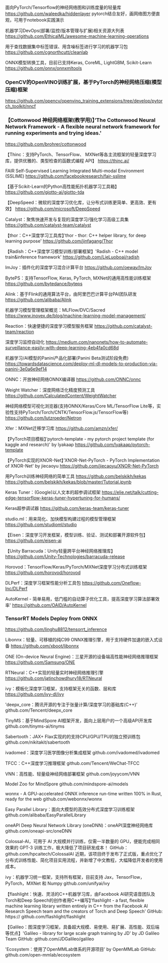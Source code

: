 面向PyTorch/Tensorflow的神经网络图和训练度量的轻量库
https://github.com/waleedka/hiddenlayer
pytorch结合友好，画网络图方便直观，可用于notebook实践演示

机器学习DevOps(部署/监控/版本管理与扩展)相关资源大列表
https://github.com/EthicalML/awesome-machine-learning-operations

用于查找数据集中标签错误、用含噪标签进行学习的机器学习包
https://github.com/cgnorthcutt/cleanlab

ONNX模型转换工具，目前已支持Keras, CoreML, LightGBM, Scikit-Learn
https://github.com/onnx/onnxmltools

### OpenCV的OpenVINO训练扩展，基于PyTorch的神经网络压缩(模型压缩)框架
https://github.com/opencv/openvino_training_extensions/tree/develop/pytorch_toolkit/nncf

### 【Cottonwood 神经网络框架(教学用)】’The Cottonwood Neural Network Framework - A flexible neural network framework for running experiments and trying ideas.' 
https://github.com/brohrer/cottonwood

【Thinc：支持PyTorch、TensorFlow、 MXNet等各主流框架的轻量深度学习库，提供优雅的、类型检查的函数式编程 API】
https://thinc.ai/

FAIR Self-Supervised Learning Integrated Multi-modal Environment (SSLIME)
https://github.com/facebookresearch/fair-sslime

【基于Scikit-Learn的Python高性能拓扑机器学习工具箱】
https://github.com/giotto-ai/giotto-tda

【DeepSpeed：微软的深度学习优化库，让分布式训练更简单、更高效、更有效】
https://github.com/microsoft/DeepSpeed

Catalyst：聚焦快速开发与复现的深度学习/强化学习高级工具集
https://github.com/catalyst-team/catalyst

【thor：C++深度学习工具库】’thor - thor: C++ helper library, for deep learning purpose'
https://github.com/jinfagang/Thor

【Radish：C++深度学习模型训练/部署框架】'Radish - C++ model train&inference framework' 
https://github.com/LieLuoboai/radish

ImJoy：插件化的深度学习混合计算平台
https://github.com/oeway/ImJoy

BytePS：支持TensorFlow, Keras, PyTorch, MXNet的通用高性能训练框架
https://github.com/bytedance/byteps

Alink：基于Flink的通用算法平台，由阿里巴巴计算平台PAI团队研发
https://github.com/alibaba/Alink

机器学习模型管理框架概览：MLFlow/DVC/Sacred
https://www.inovex.de/blog/machine-learning-model-management/

Reaction：快速便捷的深度学习模型服务框架
https://github.com/catalyst-team/reaction

深度学习监控自动化
https://medium.com/nanonets/how-to-automate-surveillance-easily-with-deep-learning-4eb4fa0cd68d

机器学习/AI模型的Panini产品化部署(Panini Beta测试阶段免费)
https://towardsdatascience.com/deploy-ml-dl-models-to-production-via-panini-3e0a6e9ef14

ONNC：开放神经网络ONNX编译器
https://github.com/ONNC/onnc

Weight Watcher：深度网络泛化精度预测工具
https://github.com/CalculatedContent/WeightWatcher

神经网络模型可视化浏览器(支持ONNX/Keras/Core ML/TensorFlow Lite等，实验性支持PyTorch/Torch/CNTK/TensorFlow.js/TensorFlow等)
https://github.com/lutzroeder/Netron

Xfer：MXNet迁移学习库
https://github.com/amzn/xfer/

【PyTorch项目模板】’pytorch-template - my pytorch project template (for kaggle and research)' by lyakaap
https://github.com/lyakaap/pytorch-template

【PyTorch实现的XNOR-Net】’XNOR-Net-PyTorch - PyTorch Implementation of XNOR-Net' by jiecaoyu 
https://github.com/jiecaoyu/XNOR-Net-PyTorch

用PyTorch训练神经网络的简单工具
https://github.com/belskikh/kekas
https://github.com/belskikh/kekas/blob/master/Tutorial.ipynb

Keras Tuner：(Google)以人文本的超参调试框架
https://elie.net/talk/cutting-edge-tensorflow-keras-tuner-hypertuning-for-humans/

Keras超参调试器
https://github.com/keras-team/keras-tuner

studio.ml：用来简化、加快模型构建过程的模型管理框架
https://github.com/studioml/studio

【Eisen：深度学习开发框架，模型训练、验证、测试和部署开源软件包】
https://github.com/eisen-ai

【Unity Barracuda：Unity轻量跨平台神经网络推理库】
https://github.com/Unity-Technologies/barracuda-release

Horovod：TensorFlow/Keras/PyTorch/MXNet深度学习分布式训练框架
https://github.com/horovod/horovod

DLPerf：深度学习框架性能分析工具包
https://github.com/Oneflow-Inc/DLPerf

AutoKernel - 简单易用，低门槛的自动算子优化工具，提高深度学习算法部署效率'
https://github.com/OAID/AutoKernel

### TensorRT Models Deploy from ONNX
https://github.com/linghu8812/tensorrt_inference

Libonnx：轻量、可移植的纯C99 ONNX推理引擎，用于支持硬件加速的嵌入式设备
https://github.com/xboot/libonnx

ONE (On-device Neural Engine)：三星开源的设备端高性能神经网络推理框架
https://github.com/Samsung/ONE

RTNeural：C++实现的轻量实时神经网络推理引擎
https://github.com/jatinchowdhury18/RTNeural

ivy：模板化深度学习框架，支持框架无关的函数、层和库
https://github.com/ivy-dl/ivy

'deepx_core：腾讯开源的专注于张量计算/深度学习的基础库(C++)’ 
github.com/Tencent/deepx_core 

TinyMS：基于MindSpore AI框架开发，面向上层用户的一个高级API开发库
github.com/tinyms-ai/tinyms

Sabertooth：JAX+ Flax实现的的支持CPU/GPU/TPU的独立预训练包
github.com/nikitakit/sabertooth

ivadomed：深度学习医学图像分析集成框架
github.com/ivadomed/ivadomed

TFCC：C++深度学习推理框架
github.com/Tencent/WeChat-TFCC

VNN：高性能、轻量级神经网络部署框架
github.com/joyycom/VNN

Model Zoo for MindSpore
github.com/mindspore-ai/models

wonnx - A GPU-accelerated ONNX inference run-time written 100% in Rust, ready for the web
github.com/webonnx/wonnx

Easy Parallel Library：面向大模型的高效分布式深度学习训练框架
github.com/alibaba/EasyParallelLibrary 

oneAPI Deep Neural Network Library (oneDNN)：oneAPI深度神经网络库
github.com/oneapi-src/oneDNN

Colossal-AI，可用于 AI 大规模并行训练，仅需一半数量的 GPU，便能完成相同效果的 GPT-3 训练工作，极大降低了项目研发成本！
GitHub：github.com/hpcaitech/ColossalAI
近期，该项目终于发布了正式版，重点优化了分布式训练性能、简化项目实用流程，并新增了中文教程，大幅降低开发者的使用成本。

ivy：机器学习统一框架，支持所有框架，目前支持 Jax，TensorFlow，PyTorch，MXNet 和 Numpy
github.com/unifyai/ivy 

【flashlight：快速、灵活的C++机器学习库，由Facebook AI研究语音团队及Torch和Deep Speech的创作者用C++编写】’flashlight - a fast, flexible machine learning library written entirely in C++ from the Facebook AI Research Speech team and the creators of Torch and Deep Speech' GitHub: https:// github.com/flashlight/flashlight 

【Galileo：图深度学习框架，具备超大规模、易使用、易扩展、高性能、双后端等优点】'Galileo - library for large scale graph training by JD' by JD Galileo Team GitHub: github.com/JDGalileo/galileo

'Ecosystem：使用了OpenMMLab体系的开源项目’ by OpenMMLab GitHub: github.com/open-mmlab/ecosystem